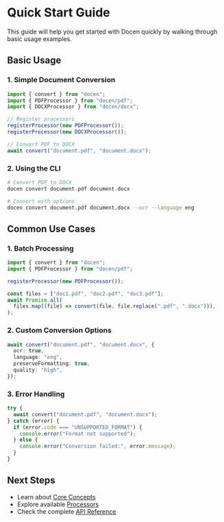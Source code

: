 # Quick Start Guide

This guide will help you get started with Docen quickly by walking through basic usage examples.

## Basic Usage

### 1. Simple Document Conversion

```typescript
import { convert } from "docen";
import { PDFProcessor } from "docen/pdf";
import { DOCXProcessor } from "docen/docx";

// Register processors
registerProcessor(new PDFProcessor());
registerProcessor(new DOCXProcessor());

// Convert PDF to DOCX
await convert("document.pdf", "document.docx");
```

### 2. Using the CLI

```bash
# Convert PDF to DOCX
docen convert document.pdf document.docx

# Convert with options
docen convert document.pdf document.docx --ocr --language eng
```

## Common Use Cases

### 1. Batch Processing

```typescript
import { convert } from "docen";
import { PDFProcessor } from "docen/pdf";

registerProcessor(new PDFProcessor());

const files = ["doc1.pdf", "doc2.pdf", "doc3.pdf"];
await Promise.all(
  files.map((file) => convert(file, file.replace(".pdf", ".docx"))),
);
```

### 2. Custom Conversion Options

```typescript
await convert("document.pdf", "document.docx", {
  ocr: true,
  language: "eng",
  preserveFormatting: true,
  quality: "high",
});
```

### 3. Error Handling

```typescript
try {
  await convert("document.pdf", "document.docx");
} catch (error) {
  if (error.code === "UNSUPPORTED_FORMAT") {
    console.error("Format not supported");
  } else {
    console.error("Conversion failed:", error.message);
  }
}
```

## Next Steps

- Learn about [Core Concepts](4.core-concepts.md)
- Explore available [Processors](5.processors.md)
- Check the complete [API Reference](7.api-reference.md)
